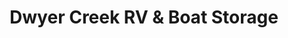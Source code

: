 ---
title: "Dwyer Creek RV & Boat Storage"
url: /camas/dwyer-creek-rv-und-boat-storage/
shop: Mieten
---